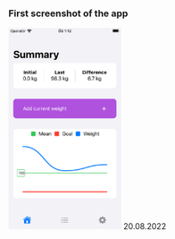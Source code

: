 ### First screenshot of the app
<img src="./assets/200822.png" height="360" alt="first-ss" >
20.08.2022

